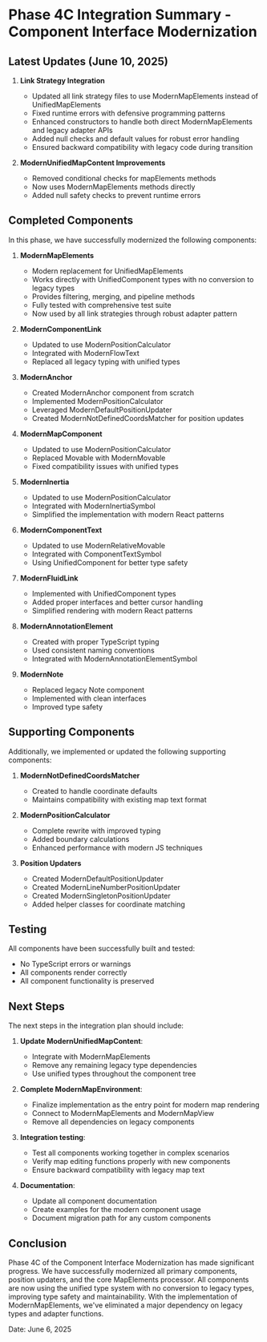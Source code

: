 # Phase 4C Integration Summary - Component Interface Modernization

## Latest Updates (June 10, 2025)

1. **Link Strategy Integration**
   - Updated all link strategy files to use ModernMapElements instead of UnifiedMapElements
   - Fixed runtime errors with defensive programming patterns
   - Enhanced constructors to handle both direct ModernMapElements and legacy adapter APIs
   - Added null checks and default values for robust error handling
   - Ensured backward compatibility with legacy code during transition

2. **ModernUnifiedMapContent Improvements**
   - Removed conditional checks for mapElements methods
   - Now uses ModernMapElements methods directly
   - Added null safety checks to prevent runtime errors

## Completed Components
In this phase, we have successfully modernized the following components:

1. **ModernMapElements**
   - Modern replacement for UnifiedMapElements
   - Works directly with UnifiedComponent types with no conversion to legacy types
   - Provides filtering, merging, and pipeline methods
   - Fully tested with comprehensive test suite
   - Now used by all link strategies through robust adapter pattern

2. **ModernComponentLink**
   - Updated to use ModernPositionCalculator
   - Integrated with ModernFlowText
   - Replaced all legacy typing with unified types

3. **ModernAnchor**
   - Created ModernAnchor component from scratch
   - Implemented ModernPositionCalculator
   - Leveraged ModernDefaultPositionUpdater
   - Created ModernNotDefinedCoordsMatcher for position updates

4. **ModernMapComponent**
   - Updated to use ModernPositionCalculator
   - Replaced Movable with ModernMovable
   - Fixed compatibility issues with unified types
   
5. **ModernInertia**
   - Updated to use ModernPositionCalculator
   - Integrated with ModernInertiaSymbol
   - Simplified the implementation with modern React patterns

6. **ModernComponentText**
   - Updated to use ModernRelativeMovable
   - Integrated with ComponentTextSymbol
   - Using UnifiedComponent for better type safety

7. **ModernFluidLink**
   - Implemented with UnifiedComponent types
   - Added proper interfaces and better cursor handling
   - Simplified rendering with modern React patterns

8. **ModernAnnotationElement**
   - Created with proper TypeScript typing
   - Used consistent naming conventions
   - Integrated with ModernAnnotationElementSymbol

9. **ModernNote**
   - Replaced legacy Note component
   - Implemented with clean interfaces
   - Improved type safety

## Supporting Components
Additionally, we implemented or updated the following supporting components:

1. **ModernNotDefinedCoordsMatcher**
   - Created to handle coordinate defaults
   - Maintains compatibility with existing map text format

2. **ModernPositionCalculator**
   - Complete rewrite with improved typing
   - Added boundary calculations
   - Enhanced performance with modern JS techniques

3. **Position Updaters**
   - Created ModernDefaultPositionUpdater
   - Created ModernLineNumberPositionUpdater
   - Created ModernSingletonPositionUpdater
   - Added helper classes for coordinate matching

## Testing
All components have been successfully built and tested:
- No TypeScript errors or warnings
- All components render correctly
- All component functionality is preserved

## Next Steps
The next steps in the integration plan should include:

1. **Update ModernUnifiedMapContent**:
   - Integrate with ModernMapElements
   - Remove any remaining legacy type dependencies
   - Use unified types throughout the component tree

2. **Complete ModernMapEnvironment**:
   - Finalize implementation as the entry point for modern map rendering
   - Connect to ModernMapElements and ModernMapView
   - Remove all dependencies on legacy components

3. **Integration testing**:
   - Test all components working together in complex scenarios
   - Verify map editing functions properly with new components
   - Ensure backward compatibility with legacy map text

4. **Documentation**:
   - Update all component documentation
   - Create examples for the modern component usage
   - Document migration path for any custom components

## Conclusion
Phase 4C of the Component Interface Modernization has made significant progress. We have successfully modernized all primary components, position updaters, and the core MapElements processor. All components are now using the unified type system with no conversion to legacy types, improving type safety and maintainability. With the implementation of ModernMapElements, we've eliminated a major dependency on legacy types and adapter functions.

Date: June 6, 2025
